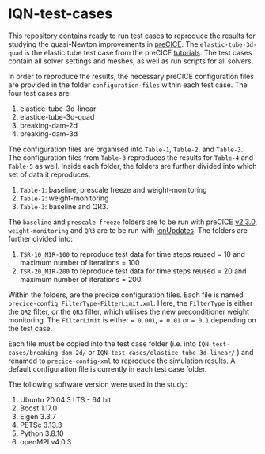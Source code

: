 # IQN-test-cases

This repository contains ready to run test cases to reproduce the results for studying the quasi-Newton improvements in [preCICE](https://github.com/precice/precice). The `elastic-tube-3d-quad` is the elastic tube test case from the preCICE [tutorials](https://github.com/precice/tutorials). The test cases contain all solver settings and meshes, as well as run scripts for all solvers.

In order to reproduce the results, the necessary preCICE configuration files are provided in the folder `configuration-files` within each test case. The four test cases are: 
1. elastice-tube-3d-linear
2. elastice-tube-3d-quad
3. breaking-dam-2d
4. breaking-dam-3d

The configuration files are organised into `Table-1`, `Table-2`, and `Table-3`. The configuration files from `Table-3` reproduces the results for `Table-4` and `Table-5` as well. Inside each folder, the folders are further divided into which set of data it reproduces: 

1. `Table-1`: baseline, prescale freeze and weight-monitoring
2. `Table-2`: weight-monitoring
3. `Table-3`: baseline and QR3.

The `baseline` and `prescale freeze` folders are to be run with preCICE [v2.3.0](https://github.com/precice/precice/releases/tag/v2.3.0), `weight-monitoring` and `QR3` are to be run with [iqnUpdates](https://github.com/precice/precice/tree/iqnUpdates). The folders are further divided into:
1. `TSR-10_MIR-100` to reproduce test data for time steps reused = 10 and maximum number of iterations = 100
2. `TSR-20_MIR-200` to reproduce test data for time steps reused = 20 and maximum number of iterations = 200.

Within the folders, are the precice configuration files. Each file is named `precice-config_FilterType-FilterLimit.xml`. Here, the `FilterType` is either the `QR2` filter, or the `QR3` filter, which utilises the new preconditioner weight monitoring. The `FilterLimit` is either `= 0.001`, `= 0.01` or `= 0.1` depending on the test case.

Each file must be copied into the test case folder (i.e. into `IQN-test-cases/breaking-dam-2d/` or `IQN-test-cases/elastice-tube-3d-linear/` ) and renamed to `precice-config-xml` to reproduce the simulation results. A default configuration file is currently in each test case folder.

The following software version were used in the study:
1. Ubuntu 20.04.3 LTS - 64 bit
2. Boost 1.17.0
3. Eigen 3.3.7
4. PETSc 3.13.3
5. Python 3.8.10
6. openMPI v4.0.3
